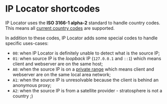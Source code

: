 # IP Locator shortcodes

IP Locator uses the __ISO 3166-1 alpha-2__ standard to handle country codes. This means all [current country codes](https://en.wikipedia.org/wiki/ISO_3166-1_alpha-2) are supported.

In addition to these codes, IP Locator adds some special codes to handle specific uses-cases:
- `00`: when IP Locator is definitely unable to detect what is the source IP;
- `01`: when source IP is the _loopback_ IP (`127.0.0.1` and `::1`) which means client and webserver are on the same host;
- `A0`: when the source IP is on a [private range](https://en.wikipedia.org/wiki/Private_network) which means client and webserver are on the same local area network;
- `A1`: when the source IP is unresolvable because the client is behind an anonymous proxy;
- `A2`: when the source IP is from a satellite provider - stratosphere is not a country ;)
